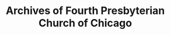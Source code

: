 ---
layout: repo
title: "Archives of Fourth Presbyterian Church of Chicago"
id: 15721
permalink: repos/15721/
---